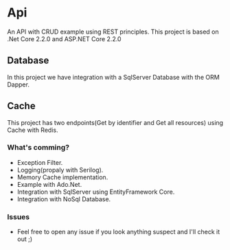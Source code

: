 # Api

An API with CRUD example using REST principles. 
This project is based on .Net Core 2.2.0 and ASP.NET Core 2.2.0 

## Database

In this project we have integration with a SqlServer Database with the ORM Dapper.

## Cache

This project has two endpoints(Get by identifier and Get all resources) using Cache with Redis. 

### What's comming?

- Exception Filter.
- Logging(propaly with Serilog).
- Memory Cache implementation.
- Example with Ado.Net.
- Integration with SqlServer using EntityFramework Core.
- Integration with NoSql Database.

### Issues

- Feel free to open any issue if you look anything suspect and I'll check it out ;)

